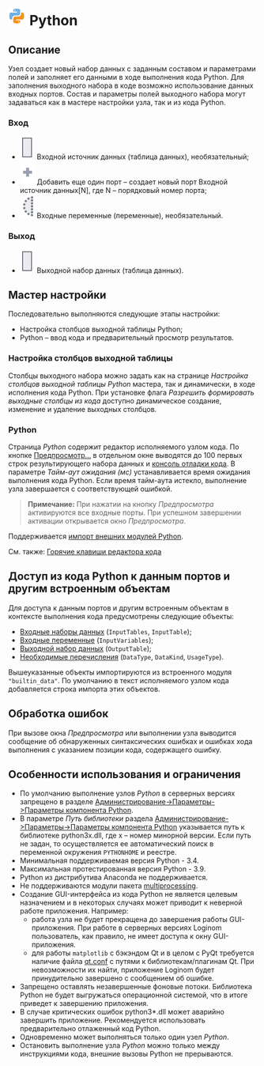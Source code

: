 # ![](../../../images/icons/components/python_default.svg) Python

## Описание

Узел создает новый набор данных с заданным составом и параметрами полей и заполняет его данными в ходе выполнения кода Python. Для заполнения выходного набора в коде возможно использование данных входных портов.
Состав и параметры полей выходного набора могут задаваться как в мастере настройки узла, так и из кода Python.

### Вход

* ![](../../../images/icons/app/node/ports/outputs/table_inactive.svg) Входной источник данных (таблица данных), необязательный;
* ![](../../../images/icons/app/node/ports/add/add_inactive_default.svg) Добавить еще один порт – создает новый порт Входной источник данных[N], где N – порядковый номер порта;
* ![](../../../images/icons/app/node/ports/inputs-optional/variable_inactive.svg) Входные переменные (переменные), необязательный.

### Выход

* ![](../../../images/icons/app/node/ports/outputs/table_inactive.svg) Выходной набор данных (таблица данных).

## Мастер настройки

Последовательно выполняются следующие этапы настройки:

* Настройка столбцов выходной таблицы Python;
* Python – ввод кода и предварительный просмотр результатов.

### Настройка столбцов выходной таблицы

Столбцы выходного набора можно задать как на странице *Настройка столбцов выходной таблицы Python* мастера, так и динамически, в ходе исполнения кода Python. При установке флага *Разрешить формировать выходные столбцы из кода* доступно динамическое создание, изменение и удаление выходных столбцов.

### Python

Страница *Python* содержит редактор исполняемого узлом кода. По кнопке [Предпросмотр…](../../../visualization/preview/preview.md) в отдельном окне выводятся до 100 первых строк результирующего набора данных и [консоль отладки кода](./console.md).
В параметре *Тайм-аут ожидания (мс)* устанавливается время ожидания выполнения кода Python. Если время тайм-аута истекло, выполнение узла завершается с соответствующей ошибкой.

> **Примечание:** При нажатии на кнопку *Предпросмотра* активируются все входные порты. При успешном завершении активации открывается окно *Предпросмотра*.

Поддерживается [импорт внешних модулей Python](./external-modules.md).

См. также: [Горячие клавиши редактора кода](./hotkeys.md)

## Доступ из кода Python к данным портов и другим встроенным объектам

Для доступа к данным портов и другим встроенным объектам в контексте выполнения кода предусмотрены следующие объекты:

* [Входные наборы данных](./input-tables.md) (`InputTables`, `InputTable`);
* [Входные переменные](./input-variables.md) (`InputVariables`);
* [Выходной набор данных](./output-table.md) (`OutputTable`);
* [Необходимые перечисления](./enum.md) (`DataType`, `DataKind`, `UsageType`).

Вышеуказанные объекты импортируются из встроенного модуля `"builtin_data"`. По умолчанию в текст исполняемого узлом кода добавляется строка импорта этих объектов.

## Обработка ошибок

При вызове окна *Предпросмотра* или выполнении узла выводится сообщение об обнаруженных синтаксических ошибках и ошибках хода выполнения с указанием позиции кода, содержащего ошибку.

## Особенности использования и ограничения

* По умолчанию выполнение узлов *Python* в серверных версиях запрещено в разделе [Администрирование->Параметры->Параметры компонента Python](../../../admin/parameters.md).
* В параметре *Путь библиотеки* раздела [Администрирование->Параметры->Параметры компонента Python](../../../admin/parameters.md) указывается путь к библиотеке python3x.dll, где x – номер минорной версии. Если путь не задан, то осуществляется ее автоматический поиск в переменной окружения `PYTHONHOME` и реестре.
* Минимальная поддерживаемая версия Python - 3.4.
* Максимальная протестированная версия Python - 3.9.
* Python из дистрибутива Anaconda не поддерживается.
* Не поддерживаются модули пакета [multiprocessing](https://docs.python.org/3/library/multiprocessing.html).
* Создание GUI-интерфейса из кода Python не является целевым назначением и в некоторых случаях может приводит к неверной работе приложения. Например:
  * работа узла не будет прекращена до завершения работы GUI-приложения. При работе в серверных версиях Loginom пользователь, как правило, не имеет доступа к окну GUI-приложения.
  * для работы `matplotlib` с бэкэндом Qt и в целом с PyQt требуется наличие файла [qt.conf](https://doc.qt.io/qt-5/qt-conf.html) с путями к библиотекам/плагинам Qt. При невозможности их найти, приложение Loginom будет принудительно завершено с сообщением об ошибке.
* Запрещено оставлять незавершенные фоновые потоки. Библиотека Python не будет выгружаться операционной системой, что в итоге приведет к завершению приложения.
* В случае критических ошибок python3*.dll может аварийно завершить приложение. Рекомендуется использовать предварительно отлаженный код Python.
* Одновременно может выполняться только один узел *Python*.
* Остановить выполнение узла *Python* можно только между инструкциями кода, внешние вызовы Python не прерываются.
